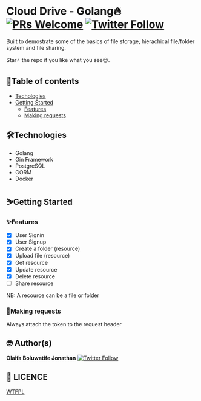 # Cloud Drive - Golang🔥 [![PRs Welcome](https://img.shields.io/badge/PRs-welcome-brightgreen.svg?style=flat-square)](http://makeapullrequest.com) [![Twitter Follow](https://img.shields.io/twitter/follow/iamgrandbusta?style=social)](https://twitter.com/iamgrandbusta)

Built to demostrate some of the basics of file storage, hierachical file/folder system and file sharing.

<!-- [Here](https://ohsocial.herokuapp.com/) is the link to the API base URL -->

Star⭐ the repo if you like what you see😉.

## 📖Table of contents

- [Techologies](#technologies)
- [Getting Started](#getting-started)
  - [Features](#features)
  - [Making requests](#making-requests)
<!-- - [Docs](https://documenter.getpostman.com/view/11680593/TzXtJfzY) -->

## 🛠️Technologies

- Golang
- Gin Framework
- PostgreSQL
- GORM
- Docker

## ⛷️Getting Started

### ✨Features

- [x] User Signin
- [x] User Signup
- [x] Create a folder (resource)
- [x] Upload file (resource)
- [x] Get resource
- [x] Update resource
- [x] Delete resource
- [ ] Share resource

NB: A recource can be a file or folder

### 📮Making requests

Always attach the token to the request header

## 🤓 Author(s)

**Olaifa Boluwatife Jonathan** [![Twitter Follow](https://img.shields.io/twitter/follow/iamgrandbusta?style=social)](https://twitter.com/iamgrandbusta)

## 🔖 LICENCE

[WTFPL](http://www.wtfpl.net/about/)